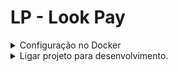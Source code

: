 # LP - Look Pay

<details>
    <summary>Configuração no Docker</summary>
    - Entrar em Docker->configurações->resources->File Sharing e adicionar o caminho do projeto (Backend)
</details>

<details>
  <summary>Ligar projeto para desenvolvimento.</summary>

1. É necessário rodar o comando `yarn` no terminal, para que o prettier seja baixado
2. Abra o arquivo `docker-compose.development.yml` e comente os serviços que você não vai precisar
3. ```bash
   docker build -t lookpay-api:latest -f apps/lookpay-api/Dockerfile.development apps/lookpay-api/
   docker compose -f docker-compose.development.yml up --build
   ```

````
</details>

<details>
    <summary>Configurar .ENV do Lookpay.</summary>

Para fazer a requisição de criar transação, será necessário preencher as seguintes variáveis do .ENV

- IUGU_ACCOUNT_ID= esse dado está presente no web como: $DADOS_PAGAMENTO_IUGUCONTAMOBILE; Caso não encontre, fale com um dos responsáveis pelo backend da tarefa;
- MOBILE_STOCK_API_TOKEN=api:lookpay
- MOBILE_STOCK_API_URL=${seu_backend (web)};
</details>

<details>
  <summary>Rodar testes automatizados.</summary>

```bash
    docker compose -f docker-compose.test.yml up --build
````

</details>
